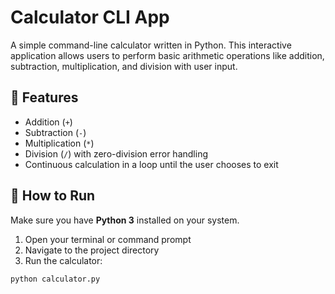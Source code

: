 # Calculator CLI App

A simple command-line calculator written in Python. This interactive application allows users to perform basic arithmetic operations like addition, subtraction, multiplication, and division with user input.

## 🧮 Features

- Addition (`+`)
- Subtraction (`-`)
- Multiplication (`*`)
- Division (`/`) with zero-division error handling
- Continuous calculation in a loop until the user chooses to exit

## 🚀 How to Run

Make sure you have **Python 3** installed on your system.

1. Open your terminal or command prompt
2. Navigate to the project directory
3. Run the calculator:

```bash
python calculator.py
